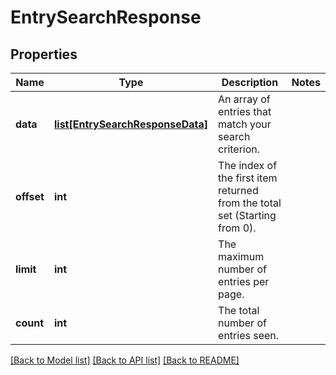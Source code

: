 # EntrySearchResponse

## Properties
Name | Type | Description | Notes
------------ | ------------- | ------------- | -------------
**data** | [**list[EntrySearchResponseData]**](EntrySearchResponseData.md) | An array of entries that match your search criterion. | 
**offset** | **int** | The index of the first item returned from the total set (Starting from 0). | 
**limit** | **int** | The maximum number of entries per page. | 
**count** | **int** | The total number of entries seen. | 

[[Back to Model list]](../README.md#documentation-for-models) [[Back to API list]](../README.md#documentation-for-api-endpoints) [[Back to README]](../README.md)


